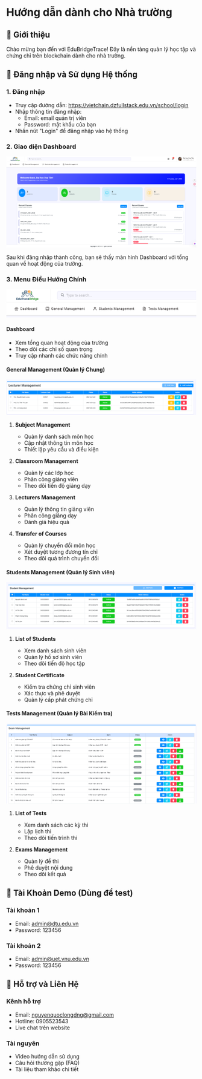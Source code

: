 # Hướng dẫn dành cho Nhà trường

## 👋 Giới thiệu

Chào mừng bạn đến với EduBridgeTrace! Đây là nền tảng quản lý học tập và chứng chỉ trên blockchain dành cho nhà trường.

## 🚀 Đăng nhập và Sử dụng Hệ thống

### 1. Đăng nhập


- Truy cập đường dẫn: https://vietchain.dzfullstack.edu.vn/school/login
- Nhập thông tin đăng nhập:
  - Email: email quản trị viên
  - Password: mật khẩu của bạn
- Nhấn nút "Login" để đăng nhập vào hệ thống

### 2. Giao diện Dashboard

![Dashboard](/img/school-guide/dashboard.png)

Sau khi đăng nhập thành công, bạn sẽ thấy màn hình Dashboard với tổng quan về hoạt động của trường.

### 3. Menu Điều Hướng Chính

![Menu điều hướng](/img/school-guide/navigation.png)

#### Dashboard
- Xem tổng quan hoạt động của trường
- Theo dõi các chỉ số quan trọng
- Truy cập nhanh các chức năng chính

#### General Management (Quản lý Chung)

![Quản lý chung](/img/school-guide/general-management.png)

1. **Subject Management**
   - Quản lý danh sách môn học
   - Cập nhật thông tin môn học
   - Thiết lập yêu cầu và điều kiện

2. **Classroom Management**
   - Quản lý các lớp học
   - Phân công giảng viên
   - Theo dõi tiến độ giảng dạy

3. **Lecturers Management**
   - Quản lý thông tin giảng viên
   - Phân công giảng dạy
   - Đánh giá hiệu quả

4. **Transfer of Courses**
   - Quản lý chuyển đổi môn học
   - Xét duyệt tương đương tín chỉ
   - Theo dõi quá trình chuyển đổi

#### Students Management (Quản lý Sinh viên)

![Quản lý sinh viên](/img/school-guide/students-management.png)

1. **List of Students**
   - Xem danh sách sinh viên
   - Quản lý hồ sơ sinh viên
   - Theo dõi tiến độ học tập

2. **Student Certificate**
   - Kiểm tra chứng chỉ sinh viên
   - Xác thực và phê duyệt
   - Quản lý cấp phát chứng chỉ

#### Tests Management (Quản lý Bài Kiểm tra)

![Quản lý bài kiểm tra](/img/school-guide/tests-management.png)

1. **List of Tests**
   - Xem danh sách các kỳ thi
   - Lập lịch thi
   - Theo dõi tiến trình thi

2. **Exams Management**
   - Quản lý đề thi
   - Phê duyệt nội dung
   - Theo dõi kết quả

## 🔑 Tài Khoản Demo (Dùng để test)

### Tài khoản 1
- Email: admin@dtu.edu.vn
- Password: 123456

### Tài khoản 2
- Email: admin@uet.vnu.edu.vn
- Password: 123456

## 🤝 Hỗ trợ và Liên Hệ

### Kênh hỗ trợ
- Email: nguyenquoclongdng@gmail.com
- Hotline: 0905523543
- Live chat trên website

### Tài nguyên
- Video hướng dẫn sử dụng
- Câu hỏi thường gặp (FAQ)
- Tài liệu tham khảo chi tiết 